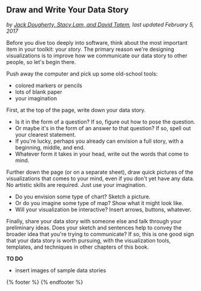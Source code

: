 ## Draw and Write Your Data Story
*by [Jack Dougherty, Stacy Lam, and David Tatem](../../introduction/who.md), last updated February 5, 2017*

Before you dive too deeply into software, think about the most important item in your toolkit: your *story*. The primary reason we're designing visualizations is to improve how we communicate our data story to other people, so let's begin there.

Push away the computer and pick up some old-school tools:
  - colored markers or pencils
  - lots of blank paper
  - your imagination

First, at the top of the page, write down your data story.
- Is it in the form of a question? If so, figure out how to pose the question.
- Or maybe it's in the form of an answer to that question? If so, spell out your clearest statement.
- If you're lucky, perhaps you already can envision a full story, with a beginning, middle, and end.
- Whatever form it takes in your head, write out the words that come to mind.

Further down the page (or on a separate sheet), draw quick pictures of the visualizations that comes to your mind, even if you don't yet have any data. No artistic skills are required. Just use your imagination.
- Do you envision some type of chart? Sketch a picture.
- Or do you imagine some type of map? Show what it might look like.
- Will your visualization be interactive? Insert arrows, buttons, whatever.

Finally, share your data story with someone else and talk through your preliminary ideas. Does your sketch and sentences help to convey the broader idea that you're trying to communicate? If so, this is one good sign that your data story is worth pursuing, with the visualization tools, templates, and techniques in other chapters of this book.

**TO DO**
- insert images of sample data stories

{% footer %}
{% endfooter %}
